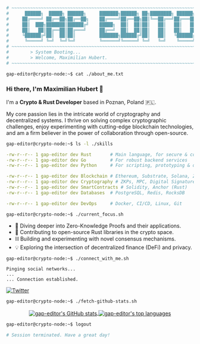 ```bash
# ~~~~~~~~~~~~~~~~~~~~~~~~~~~~~~~~~~~~~~~~~~~~~~~~~~~~~~~~~~~~~~~~~~~~~~~~~~~~~~~~
#      ██████╗  █████╗ ██████╗     ███████╗██████╗ ██╗████████╗ ██████╗ ██████╗
#     ██╔════╝ ██╔══██╗██╔══██╗    ██╔════╝██╔══██╗██║╚══██╔══╝██╔═══██╗██╔══██╗
#     ██║  ███╗███████║██████╔╝    █████╗  ██║  ██║██║   ██║   ██║   ██║██████╔╝
#     ██║   ██║██╔══██║██╔═══╝     ██╔══╝  ██║  ██║██║   ██║   ██║   ██║██╔═══╝
#     ╚██████╔╝██║  ██║██║         ███████╗██████╔╝██║   ██║   ╚██████╔╝██║
#      ╚═════╝ ╚═╝  ╚═╝╚═╝         ╚══════╝╚═════╝ ╚═╝   ╚═╝    ╚═════╝ ╚═╝
# ~~~~~~~~~~~~~~~~~~~~~~~~~~~~~~~~~~~~~~~~~~~~~~~~~~~~~~~~~~~~~~~~~~~~~~~~~~~~~~~~
#        > System Booting...
#        > Welcome, Maximilian Hubert.
# ~~~~~~~~~~~~~~~~~~~~~~~~~~~~~~~~~~~~~~~~~~~~~~~~~~~~~~~~~~~~~~~~~~~~~~~~~~~~~~~~

gap-editor@crypto-node:~$ cat ./about_me.txt
```

### Hi there, I'm Maximilian Hubert 👋

I'm a **Crypto & Rust Developer** based in Poznan, Poland 🇵🇱.

My core passion lies in the intricate world of cryptography and decentralized systems. I thrive on solving complex cryptographic challenges, enjoy experimenting with cutting-edge blockchain technologies, and am a firm believer in the power of collaboration through open-source.

```bash
gap-editor@crypto-node:~$ ls -l ./skills
```

```yaml
-rw-r--r-- 1 gap-editor dev Rust       # Main language, for secure & concurrent systems
-rw-r--r-- 1 gap-editor dev Go         # For robust backend services
-rw-r--r-- 1 gap-editor dev Python     # For scripting, prototyping & data analysis

-rw-r--r-- 1 gap-editor dev Blockchain # Ethereum, Substrate, Solana, ZK-Rollups
-rw-r--r-- 1 gap-editor dev Cryptography # ZKPs, MPC, Digital Signatures, Hashing Algorithms
-rw-r--r-- 1 gap-editor dev SmartContracts # Solidity, Anchor (Rust)
-rw-r--r-- 1 gap-editor dev Databases  # PostgreSQL, Redis, RocksDB

-rw-r--r-- 1 gap-editor dev DevOps     # Docker, CI/CD, Linux, Git
```

```bash
gap-editor@crypto-node:~$ ./current_focus.sh
```

-   🔎 Diving deeper into Zero-Knowledge Proofs and their applications.
-   🦀 Contributing to open-source Rust libraries in the crypto space.
-   ⛓️ Building and experimenting with novel consensus mechanisms.
-   💡 Exploring the intersection of decentralized finance (DeFi) and privacy.

```bash
gap-editor@crypto-node:~$ ./connect_with_me.sh
```

```
Pinging social networks...
...
... Connection established.
```

<!-- IMPORTANT: Replace # with your actual profile links! -->
<p align="left">
  <a href="https://twitter.com/luckyshinysotka#" target="_blank">
    <img src="https://img.shields.io/badge/Twitter-1DA1F2?style=for-the-badge&logo=twitter&logoColor=white" alt="Twitter">
  </a>
</p>

```bash
gap-editor@crypto-node:~$ ./fetch-github-stats.sh
```

<p align="center">
  <!-- GitHub Stats Card -->
  <a href="https://github.com/anuraghazra/github-readme-stats">
    <img
      align="center"
      src="https://github-readme-stats.vercel.app/api?username=gap-editor&show_icons=true&theme=tokyonight&hide_border=true&include_all_commits=true&count_private=true"
      alt="gap-editor's GitHub stats"
    />
  </a>
  <!-- Top Languages Card -->
  <a href="https://github.com/anuraghazra/github-readme-stats">
    <img
      align="center"
      src="https://github-readme-stats.vercel.app/api/top-langs/?username=gap-editor&layout=compact&theme=tokyonight&hide_border=true"
      alt="gap-editor's top languages"
    />
  </a>
</p>

```bash
gap-editor@crypto-node:~$ logout

# Session terminated. Have a great day!
```
